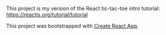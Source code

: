 This project is my version of the React tic-tac-toe intro tutorial: https://reactjs.org/tutorial/tutorial

This project was bootstrapped with [Create React App](https://github.com/facebookincubator/create-react-app).